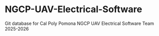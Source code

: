 # NGCP-UAV-Electrical-Software
Git database for Cal Poly Pomona NGCP UAV Electrical Software Team 2025-2026

